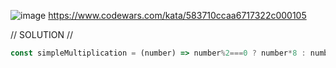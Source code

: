 ![image](https://github.com/user-attachments/assets/9c888a9a-db35-48bc-af67-6bad7b9e0902)
https://www.codewars.com/kata/583710ccaa6717322c000105

// SOLUTION //
```javascript
const simpleMultiplication = (number) => number%2===0 ? number*8 : number*9


```
